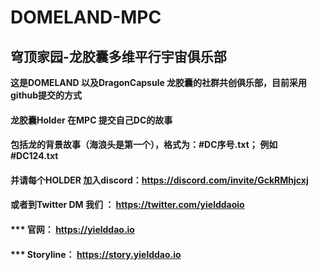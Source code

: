 # DOMELAND-MPC
## 穹顶家园-龙胶囊多维平行宇宙俱乐部
**这是DOMELAND 以及DragonCapsule 龙胶囊的社群共创俱乐部，目前采用github提交的方式**

 #### 龙胶囊Holder 在MPC 提交自己DC的故事
 #### 包括龙的背景故事（海浪头是第一个），**格式为：#DC序号.txt**； 例如 #DC124.txt
 #### 并请每个HOLDER 加入discord：https://discord.com/invite/GckRMhjcxj
 #### 或者到Twitter DM 我们 ： https://twitter.com/yielddaoio
 #### *** 官网： https://yielddao.io
 #### *** Storyline： https://story.yielddao.io


 
